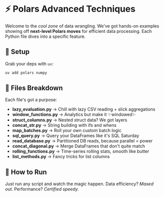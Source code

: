 # ⚡️ Polars Advanced Techniques

Welcome to the *cool zone* of data wrangling. We've got hands-on examples showing off **next-level Polars moves** for efficient data processing. Each Python file dives into a specific feature.

## 🧩 Setup

Grab your deps with `uv`:

```bash
uv add polars numpy
```

## 📁 Files Breakdown

Each file's got a purpose:

* **lazy_evaluation.py** → Chill with lazy CSV reading + slick aggregations
* **window_functions.py** → Analytics but make it ✨windowed✨
* **struct_columns.py** → Nested struct data? We got layers
* **concat_str.py** → String building with ifs and whens
* **map_batches.py** → Roll your own custom batch logic
* **sql_query.py** → Query your DataFrames like it's SQL Saturday
* **read_database.py** → Partitioned DB reads, because parallel = power
* **concat_diagonal.py** → Merge DataFrames that don't quite match
* **rolling_functions.py** → Time-series rolling stats, smooth like butter
* **list_methods.py** → Fancy tricks for list columns

## 🚀 How to Run

Just run any script and watch the magic happen.
Data efficiency? *Maxed out.* Performance? *Certified speedy.*
